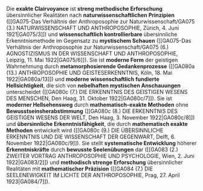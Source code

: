 
Die **exakte Clairvoyance** ist **streng methodische Erforschung** übersinnlicher Realitäten nach **naturwissenschaftlichen Prinzipien** ([[GA075-Das Verhältnis der Anthroposophie zur Naturwissenschaft/GA075 (3.) NATURWISSENSCHAFT UND ANTHROPOSOPHIE, Zürich, 4. Juni 1921|GA075/3]]) und **wissenschaftlich kontrollierbare** übersinnliche Erkenntnismethode im Gegensatz zu **mystischem Schauen** ([[GA075-Das Verhältnis der Anthroposophie zur Naturwissenschaft/GA075 (6.) AGNOSTIZISMUS IN DER WISSENSCHAFT UND ANTHROPOSOPHIE, Leipzig, 11. Mai 1922|GA075/6]]). Sie ist **moderne Form** der geistigen Wahrnehmung durch **metamorphosierende Gedankenprozesse** ([[GA080a (13.) ANTHROPOSOPHIE UND GEISTESERKENNTNIS, Köln, 18. Mai 1922|GA080a/13]]) und **moderne wissenschaftlich fundierte Hellsichtigkeit**, die sich von **nebelhaften mystischen Anschauungen** unterscheidet ([[GA080c (7.) DIE ERKENNTNIS DES GEISTIGEN WESENS DES MENSCHEN, Den Haag, 31. Oktober 1922|GA080c/7]]). Sie ist **moderner Hellsehensweg** durch **mathematisch-exakte Methoden** ohne **Bewusstseinsherabstimmung** ([[GA080c (8.) DIE ERKENNTNIS DES GEISTIGEN WESENS DER WELT, Den Haag, 3. November 1922|GA080c/8]]) und **übersinnliche Erkenntnisfähigkeit**, die durch **mathematisch exakte Methoden** entwickelt wird ([[GA080c (9.) DIE ÜBERSINNLICHE ERKENNTNIS UND DIE WISSENSCHAFT DER GEGENWART, Delft, 6. November 1922|GA080c/9]]). Sie stellt **systematische Entwicklung** höherer **Erkenntniskräfte** durch **bewusste Seelenübungen** dar ([[GA083 (2.) ZWEITER VORTRAG ANTHROPOSOPHIE UND PSYCHOLOGIE, Wien, 2. Juni 1922|GA083/2]]) und **methodisch strenge Erforschung** übersinnlicher Realitäten mit **mathematischer Präzision** ([[GA084 (7.) DIE SEELENEWIGKEIT IM LICHTE DER ANTHROPOSOPHIE, Prag, 27. April 1923|GA084/7]]).
